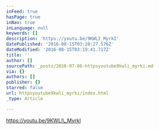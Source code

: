 ```yaml
---
inFeed: true
hasPage: true
inNav: true
inLanguage: null
keywords: []
description: 'https://youtu.be/9KWLI_MyrkI'
datePublished: '2016-08-15T03:20:27.576Z'
dateModified: '2016-08-15T03:19:41.717Z'
title: ''
author: []
sourcePath: _posts/2016-07-06-httpsyoutube9kwli_myrki.md
via: {}
authors: []
publisher: {}
starred: false
url: httpsyoutube9kwli_myrki/index.html
_type: Article

---
```

https://youtu.be/9KWLI\_MyrkI
